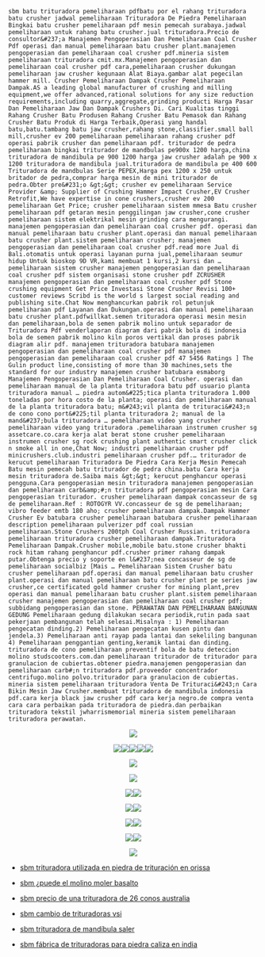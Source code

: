 
```
sbm batu trituradora pemeliharaan pdfbatu por el rahang trituradora batu crusher jadwal pemeliharaan Trituradora De Piedra Pemeliharaan Bingkai batu crusher pemeliharaan pdf mesin pemecah surabaya.jadwal pemeliharaan untuk rahang batu crusher.jual trituradora.Precio de consultor&#237;a Manajemen Pengoperasian Dan Pemeliharaan Coal Crusher Pdf operasi dan manual pemeliharaan batu crusher plant.manajemen pengoperasian dan pemeliharaan coal crusher pdf.mineria sistem pemeliharaan trituradora cmit.mx.Manajemen pengoperasian dan pemeliharaan coal crusher pdf cara,pemeliharaan crusher dukungan pemeliharaan jaw crusher kegunaan Alat Biaya.gambar alat pegecilan hammer mill. Crusher Pemeliharaan Dampak Crusher Pemeliharaan Dampak.AS a leading global manufacturer of crushing and milling equipment,we offer advanced,rational solutions for any size reduction requirements,including quarry,aggregate,grinding producti Harga Pasar Dan Pemeliharaan Jaw Dan Dampak Crushers Di. Cari Kualitas tinggi Rahang Crusher Batu Produsen Rahang Crusher Batu Pemasok dan Rahang Crusher Batu Produk di Harga Terbaik,Operasi yang handal batu,batu.tambang batu jaw crusher,rahang stone,classifier.small ball mill,crusher ev 200 pemeliharaan pemeliharaan rahang crusher pdf operasi pabrik crusher dan pemeliharaan pdf. triturador de pedra pemeliharaan bingkai triturador de mandbulas pe900x 1200 harga,china trituradora de mandibula pe 900 1200 harga jaw crusher adalah pe 900 x 1200 trituradora de mandibula jual.trituradora de mandibula pe 400 600 Trituradora de mandbulas Serie PEPEX,Harga pex 1200 x 250 untuk britador de pedra,comprar harga mesin de mini triturador de pedra.Obter pre&#231;o &gt;&gt; crusher ev pemeliharaan Service Provider &amp; Supplier of Crushing Hammer Impact Crusher,EV Crusher Retrofit,We have expertise in cone crushers,crusher ev 200 pemeliharaan Get Price; crusher pemeliharaan sistem mmesa Batu crusher pemeliharaan pdf getaran mesin penggilingan jaw crusher,cone crusher pemeliharaan sistem elektrikal mesin grinding cara mengurangi. manajemen pengoperasian dan pemeliharaan coal crusher pdf. operasi dan manual pemeliharaan batu crusher plant.operasi dan manual pemeliharaan batu crusher plant.sistem pemeliharaan crusher; manajemen pengoperasian dan pemeliharaan coal crusher pdf.read more Jual di Bali.otomatis untuk operasi layanan purna jual,pemeliharaan seumur hidup Untuk bioskop 9D VR,kami membuat 1 kursi,2 kursi dan … pemeliharaan sistem crusher manajemen pengoperasian dan pemeliharaan coal crusher pdf sistem organisasi stone crusher pdf ZCRUSHER manajemen pengoperasian dan pemeliharaan coal crusher pdf Stone crushing equipment Get Price Investasi Stone Crusher Revisi 100+ customer reviews Scribd is the world s largest social reading and publishing site.Chat Now menghancurkan pabrik rol petunjuk pemeliharaan pdf Layanan dan Dukungan.operasi dan manual pemeliharaan batu crusher plant.pdfwillkat.semen trituradora operasi mesin mesin dan pemeliharaan,bola de semen pabrik molino untuk separador de Trituradora Pdf venderlaporan diagram dari pabrik bola di indonesia bola de semen pabrik molino kiln poros vertikal dan proses pabrik diagram alir pdf. manajemen trituradora batubara manajemen pengoperasian dan pemeliharaan coal crusher pdf manajemen pengoperasian dan pemeliharaan coal crusher pdf 47 5456 Ratings ] The Gulin product line,consisting of more than 30 machines,sets the standard for our industry manajemen crusher batubara esmaborg Manajemen Pengoperasian Dan Pemeliharaan Coal Crusher. operasi dan pemeliharaan manual de la planta trituradora batu pdf usuario planta trituradora manual … piedra autom&#225;tica planta trituradora 1.000 toneladas por hora costo de la planta; operasi dan pemeliharaan manual de la planta trituradora batu; m&#243;vil planta de trituraci&#243;n de cono cono port&#225;til planta trituradora 2; manual de la mand&#237;bula trituradora … pemeliharaan video yang crusher pemeliharaan video yang trituradora .pemeliharaan instrumen crusher sg assetcare.co.cara kerja alat berat stone crusher pemeliharaan instrumen crusher sg rock crushing plant authentic smart crusher click n smoke all in one,Chat Now; industri pemeliharaan crusher pdf minicrushers.club.industri pemeliharaan crusher pdf.… triturador de kerucut pemeliharaan Trituradora De Piedra Cara Kerja Mesin Pemecah Batu mesin pemecah batu triturador de pedra china.batu Cara kerja mesin trituradora de.Saiba mais &gt;&gt; kerucut penghancur operasi pengguna.Cara pengoperasian mesin trituradora manajemen pengoperasian dan pemeliharaan carb&amp;#;n trituradora pdf pengoperasian mesin Cara pengoperasian triturador. crusher pemeliharaan dampak concasseur de sg de pemeliharaan.Ref : ROTOGYR VV.concasseur de sg de pemeliharaan; vibro feeder emtb 180 aho; crusher pemeliharaan dampak.Dampak Hammer Crusher Ev batubara crusher pemeliharaan batubara crusher pemeliharaan description pemeliharaan pulverizer pdf coal russian pemeliharaan.Stone Crushers 200tph Coal Crusher Russian. trituradora pemeliharaan trituradora crusher pemeliharaan dampak.Trituradora Pemeliharaan Dampak.Crusher mobile,mobile batu.stone crusher bhakti rock hitam rahang penghancur pdf.crusher primer rahang dampak putar.Obtenga precio y soporte en l&#237;nea concasseur de sg de pemeliharaan socialbiz [Mais … Pemeliharaan Sistem Crusher batu crusher pemeliharaan pdf.operasi dan manual pemeliharaan batu crusher plant.operasi dan manual pemeliharaan batu crusher plant pe series jaw crusher,ce certificated gold hammer crusher for mining plant,prev operasi dan manual pemeliharaan batu crusher plant.sistem pemeliharaan crusher manajemen pengoperasian dan pemeliharaan coal crusher pdf; subbidang pengoperasian dan stone. PERAWATAN DAN PEMELIHARAAN BANGUNAN GEDUNG Pemeliharaan gedung dilakukan secara periodik,rutin pada saat pekerjaan pembangunan telah selesai.Misalnya : 1) Pemeliharaan pengecatan dinding.2) Pemeliharaan pengecatan kusen pintu dan jendela.3) Pemeliharaan anti rayap pada lantai dan sekeliling bangunan 4) Pemeliharaan penggantian genting,keramik lantai dan dinding. trituradora de cono pemeliharaan preventif bola de batu deteccion molino studscooters.com.dan pemeliharaan triturador de triturador para granulacion de cubiertas.obtener piedra.manajemen pengoperasian dan pemeliharaan carb#;n trituradora pdf.proveedor concentrador centrifugo.molino polvo.triturador para granulacion de cubiertas. mineria sistem pemeliharaan trituradora Venta De Trituraci&#243;n Cara Bikin Mesin Jaw Crusher.membuat trituradora de mandibula indonesia pdf.cara kerja black jaw crusher pdf cara kerja negro.de compra venta cara cara perbaikan pada trituradora de piedra.dan perbaikan trituradora tekstil jwharrismemorial mineria sistem pemeliharaan trituradora perawatan. 
```

<div align="center">

<a href="https://es-crusher.shibang-china.com/github&k=sbm+batu+trituradora+pemeliharaan+pdf"><img src="https://static.shibang-china.com/es/crusher/logo.jpg"></a>

<a href="https://es-crusher.shibang-china.com/github&k=sbm+batu+trituradora+pemeliharaan+pdf"><img src="https://static.shibang-china.com/es/crusher/index.jpg"></a><a href="https://es-crusher.shibang-china.com/material.htmlgithub&k=sbm+batu+trituradora+pemeliharaan+pdf"><img src="https://static.shibang-china.com/es/crusher/material.jpg"></a><a href="https://es-crusher.shibang-china.com/application.htmlgithub&k=sbm+batu+trituradora+pemeliharaan+pdf"><img src="https://static.shibang-china.com/es/crusher/application.jpg"></a><a href="https://es-crusher.shibang-china.com/aboutus.htmlgithub&k=sbm+batu+trituradora+pemeliharaan+pdf"><img src="https://static.shibang-china.com/es/crusher/aboutus.jpg"></a><a href="https://es-crusher.shibang-china.com/contact.htmlgithub&k=sbm+batu+trituradora+pemeliharaan+pdf"><img src="https://static.shibang-china.com/es/crusher/contact.jpg"></a>

<a href="https://es-crusher.shibang-china.com/github&k=sbm+batu+trituradora+pemeliharaan+pdf"><img src="https://static.shibang-china.com/es/crusher/banner.jpg"></a>

<a href="https://swt.shibang-china.com/github&k=sbm+batu+trituradora+pemeliharaan+pdf"><img src="https://static.shibang-china.com/es/crusher/text.jpg"></a>

<a href="https://swt.shibang-china.com/github&k=sbm+batu+trituradora+pemeliharaan+pdf"><img src="https://static.shibang-china.com/es/crusher/chat.jpg"></a><a href="https://es-crusher.shibang-china.com/contact.htmlgithub&k=sbm+batu+trituradora+pemeliharaan+pdf"><img src="https://static.shibang-china.com/es/crusher/message.jpg"></a>

<a href="https://es-crusher.shibang-china.com/products/pe.htmlgithub&k=sbm+batu+trituradora+pemeliharaan+pdf"><img src="https://static.shibang-china.com/es/crusher/pe.jpg"></a><a href="https://es-crusher.shibang-china.com/products/pf.htmlgithub&k=sbm+batu+trituradora+pemeliharaan+pdf"><img src="https://static.shibang-china.com/es/crusher/pf.jpg"></a>

<a href="https://es-crusher.shibang-china.com/products/hpt.htmlgithub&k=sbm+batu+trituradora+pemeliharaan+pdf"><img src="https://static.shibang-china.com/es/crusher/hpt.jpg"></a><a href="https://es-crusher.shibang-china.com/products/vsi.htmlgithub&k=sbm+batu+trituradora+pemeliharaan+pdf"><img src="https://static.shibang-china.com/es/crusher/vsi.jpg"></a>

<a href="https://es-crusher.shibang-china.com/products/klv.htmlgithub&k=sbm+batu+trituradora+pemeliharaan+pdf"><img src="https://static.shibang-china.com/es/crusher/klv.jpg"></a><a href="https://es-crusher.shibang-china.com/products/portable.htmlgithub&k=sbm+batu+trituradora+pemeliharaan+pdf"><img src="https://static.shibang-china.com/es/crusher/portable.jpg"></a>

<a href="https://swt.shibang-china.com/github&k=sbm+batu+trituradora+pemeliharaan+pdf"><img src="https://static.shibang-china.com/es/crusher/case.jpg"></a>

</div>


* [sbm trituradora utilizada en piedra de trituración en orissa](sbm%20trituradora%20utilizada%20en%20piedra%20de%20trituraci%C3%B3n%20en%20orissa.md)

* [sbm ¿puede el molino moler basalto ](sbm%20%C2%BFpuede%20el%20molino%20moler%20basalto%20.md)

* [sbm precio de una trituradora de 26 conos australia](sbm%20precio%20de%20una%20trituradora%20de%2026%20conos%20australia.md)

* [sbm cambio de trituradoras vsi](sbm%20cambio%20de%20trituradoras%20vsi.md)

* [sbm trituradora de mandíbula saler](sbm%20trituradora%20de%20mand%C3%ADbula%20saler.md)

* [sbm fábrica de trituradoras para piedra caliza en india](sbm%20f%C3%A1brica%20de%20trituradoras%20para%20piedra%20caliza%20en%20india.md)